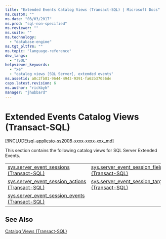 ```yaml
---
title: "Extended Events Catalog Views (Transact-SQL) | Microsoft Docs"
ms.custom: ""
ms.date: "03/03/2017"
ms.prod: "sql-non-specified"
ms.reviewer: ""
ms.suite: ""
ms.technology: 
  - "database-engine"
ms.tgt_pltfrm: ""
ms.topic: "language-reference"
dev_langs: 
  - "TSQL"
helpviewer_keywords: 
  - "xe"
  - "catalog views [SQL Server], extended events"
ms.assetid: a8c2fb81-9644-4943-9391-fa62b37056de
caps.latest.revision: 6
ms.author: "rickbyh"
manager: "jhubbard"
---
```

# Extended Events Catalog Views (Transact-SQL)
[!INCLUDE[tsql-appliesto-ss2008-xxxx-xxxx-xxx_md](../../../database-engine/configure/windows/includes/tsql-appliesto-ss2008-xxxx-xxxx-xxx-md.md)]

  This section contains the following catalog views for SQL Server Extended Events.  
  
|||  
|-|-|  
|[sys.server_event_sessions &#40;Transact-SQL&#41;](../../../relational-databases/reference/system-catalog-views/sys.server-event-sessions-transact-sql.md)|[sys.server_event_session_fields &#40;Transact-SQL&#41;](../../../relational-databases/reference/system-catalog-views/sys.server-event-session-fields-transact-sql.md)|  
|[sys.server_event_session_actions &#40;Transact-SQL&#41;](../../../relational-databases/reference/system-catalog-views/sys.server-event-session-actions-transact-sql.md)|[sys.server_event_session_targets &#40;Transact-SQL&#41;](../../../relational-databases/reference/system-catalog-views/sys.server-event-session-targets-transact-sql.md)|  
|[sys.server_event_session_events &#40;Transact-SQL&#41;](../../../relational-databases/reference/system-catalog-views/sys.server-event-session-events-transact-sql.md)||  
  
## See Also  
 [Catalog Views &#40;Transact-SQL&#41;](../../../relational-databases/reference/system-catalog-views/catalog-views-transact-sql.md)  
  
  